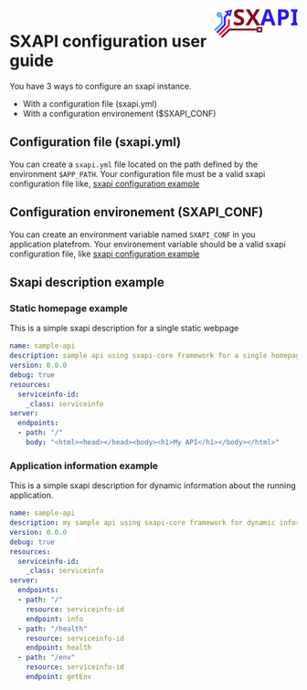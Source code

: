 <img align="right" height="50" src="https://raw.githubusercontent.com/startxfr/sxapi-core/v0.3.42-npm/docs/assets/logo.svg?sanitize=true">

# SXAPI configuration user guide

You have 3 ways to configure an sxapi instance. 
- With a configuration file (sxapi.yml)
- With a configuration environement ($SXAPI_CONF)


## Configuration file (sxapi.yml)

You can create a `sxapi.yml` file located on the path defined by the environment `$APP_PATH`.
Your configuration file must be a valid sxapi configuration file like,
[sxapi configuration example](#sxapi-description-example)


## Configuration environement (SXAPI_CONF)

You can create an environment variable named `SXAPI_CONF` in you application platefrom.
Your environement variable should be a valid sxapi configuration file, like 
[sxapi configuration example](#sxapi-description-example)


## Sxapi description example


### Static homepage example

This is a simple sxapi description for a single static webpage

```yaml
name: sample-api
description: sample api using sxapi-core framework for a single homepage
version: 0.0.0
debug: true
resources:
  serviceinfo-id:
    _class: serviceinfo
server:
  endpoints:
  - path: "/"
    body: "<html><head></head><body><h1>My API</h1></body></html>"
```

### Application information example

This is a simple sxapi description for dynamic information about the running application.

```yaml
name: sample-api
description: my sample api using sxapi-core framework for dynamic information about the running application.
version: 0.0.0
debug: true
resources:
  serviceinfo-id:
    _class: serviceinfo
server:
  endpoints:
  - path: "/"
    resource: serviceinfo-id
    endpoint: info
  - path: "/health"
    resource: serviceinfo-id
    endpoint: health
  - path: "/env"
    resource: serviceinfo-id
    endpoint: getEnv
```
